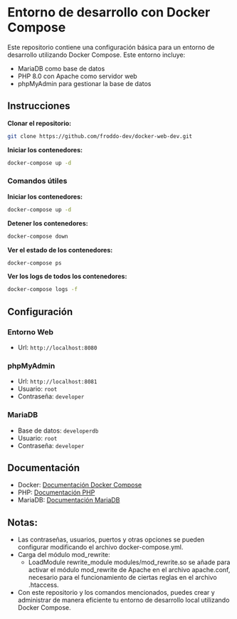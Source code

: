# Entorno de desarrollo con Docker Compose 

Este repositorio contiene una configuración básica para un entorno de desarrollo utilizando Docker Compose. Este entorno incluye:

- MariaDB como base de datos
- PHP 8.0 con Apache como servidor web
- phpMyAdmin para gestionar la base de datos

## Instrucciones

**Clonar el repositorio:**

```bash
git clone https://github.com/froddo-dev/docker-web-dev.git
```

**Iniciar los contenedores:**
```bash
docker-compose up -d
```

### Comandos útiles

**Iniciar los contenedores:**
```bash
docker-compose up -d
```

**Detener los contenedores:**
```bash
docker-compose down
```

**Ver el estado de los contenedores:**
```bash
docker-compose ps
```

**Ver los logs de todos los contenedores:**
```bash
docker-compose logs -f
```

## Configuración

### Entorno Web
- Url: `http://localhost:8080`

### phpMyAdmin
- Url: `http://localhost:8081`
- Usuario: `root`
- Contraseña: `developer`

### MariaDB
- Base de datos: `developerdb`
- Usuario: `root`
- Contraseña: `developer`

## Documentación
- Docker: [Documentación Docker Compose](https://docs.docker.com/compose/)
- PHP: [Documentación PHP](https://www.php.net/manual/es/)
- MariaDB: [Documentación MariaDB](https://mariadb.com/kb/en/documentation/)

## Notas:
- Las contraseñas, usuarios, puertos y otras opciones se pueden configurar modificando el archivo docker-compose.yml. 
- Carga del módulo mod_rewrite: 
  - LoadModule rewrite_module modules/mod_rewrite.so se añade para activar el módulo mod_rewrite de Apache en el archivo apache.conf, necesario para el funcionamiento de ciertas reglas en el archivo .htaccess.
- Con este repositorio y los comandos mencionados, puedes crear y administrar de manera eficiente tu entorno de desarrollo local utilizando Docker Compose.
